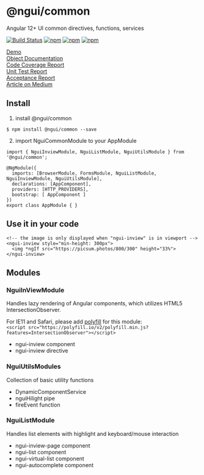 # @ngui/common

Angular 12+ UI common directives, functions, services

[![Build Status](https://travis-ci.org/allenhwkim/ngui-common.svg?branch=master)](https://travis-ci.org/allenhwkim/ngui-common)
[![npm](https://img.shields.io/npm/dt/@ngui/common.svg)](https://www.npmjs.com/package/@ngui/common) 
[![npm](https://img.shields.io/npm/v/@ngui/common.svg)](https://www.npmjs.com/package/@ngui/common)
[![npm](https://img.shields.io/npm/l/@ngui/common.svg)](https://www.npmjs.com/package/@ngui/common)
 
[Demo](https://rawgit.com/allenhwkim/ngui-common/master/dist/ngui-common-app/index.html)  
[Object Documentation](https://rawgit.com/allenhwkim/ngui-common/master/documentation/index.html)  
[Code Coverage Report](https://rawgit.com/allenhwkim/ngui-common/master/coverage/index.html)  
[Unit Test Report](https://rawgit.com/allenhwkim/ngui-common/master/test-report.html)  
[Acceptance Report](https://rawgit.com/allenhwkim/ngui-common/master/acceptance-report/mochawesome.html)  
[Article on Medium](https://medium.com/allenhwkim/simple-lazy-loading-with-angular-716dd3b174a)  

## Install

1. install @ngui/common

```
$ npm install @ngui/common --save
```

2. import NguiCommonModule to your AppModule  

```
import { NguiInviewModule, NguiListModule, NguiUtilsModule } from '@ngui/common';

@NgModule({
  imports: [BrowserModule, FormsModule, NguiListModule, NguiInviewModule, NguiUtilsModule],
  declarations: [AppComponent],
  providers: [HTTP_PROVIDERS],
  bootstrap: [ AppComponent ]
})
export class AppModule { }
```

## Use it in your code  

```
<!-- the image is only displayed when "ngui-inview" is in viewport -->
<ngui-inview style="min-height: 300px">
  <img *ngIf src="https://picsum.photos/800/300" height="33%">
</ngui-inview>
```

## Modules

### NguiInViewModule 
Handles lazy rendering of Angular components, which utilizes HTML5 IntersectionObserver.

For IE11 and Safari, please add [polyfill](https://github.com/w3c/IntersectionObserver/tree/master/polyfill) for this module:  
`<script src="https://polyfill.io/v2/polyfill.min.js?features=IntersectionObserver"></script>`
- ngui-inview component
- ngui-inview directive

### NguiUtilsModules
Collection of basic utility functions
- DynamicComponentService
- nguiHilight pipe
- fireEvent function

### NguiListModule
Handles list elements with highlight and keyboard/mouse interaction
- ngui-inview-page component
- ngui-list component
- ngui-virtual-list component
- ngui-autocomplete component

